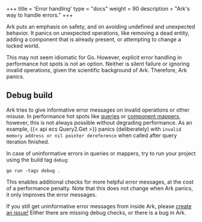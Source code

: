+++
title = 'Error handling'
type = "docs"
weight = 90
description = "Ark's way to handle errors."
+++

Ark puts an emphasis on safety, and on avoiding undefined and unexpected behavior.
It panics on unexpected operations, like removing a dead entity,
adding a component that is already present, or attempting to change a locked world.

This may not seem idiomatic for Go.
However, explicit error handling in performance hot spots is not an option.
Neither is silent failure or ignoring invalid operations, given the scientific background of Ark.
Therefore, Ark panics.

## Debug build

Ark tries to give informative error messages on invalid operations or other misuse.
In performance hot spots like [queries](../queries) or [component mappers](../operations#component-mappers),
however, this is not always possible without degrading performance.
As an example, {{< api ecs Query2.Get >}} panics (deliberately) with `invalid memory address or nil pointer dereference`
when called after query iteration finished.

In case of uninformative errors in queries or mappers, try to run your project using the build tag `debug`:

```
go run -tags debug .
```

This enables additional checks for more helpful error messages, at the cost of a performance penalty.
Note that this does not change when Ark panics, it only improves the error messages.

If you still get uninformative error messages from inside Ark, please [create an issue!](https://github.com/mlange-42/ark/issues/new)
Either there are missing debug checks, or there is a bug in Ark.
